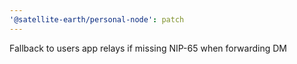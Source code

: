 ```yaml
---
'@satellite-earth/personal-node': patch
---
```


Fallback to users app relays if missing NIP-65 when forwarding DM
